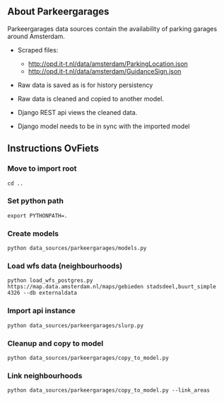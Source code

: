 ## About Parkeergarages
Parkeergarages data sources contain the availability of parking garages around Amsterdam.
- Scraped files:  
    - http://opd.it-t.nl/data/amsterdam/ParkingLocation.json
    - http://opd.it-t.nl/data/amsterdam/GuidanceSign.json

- Raw data is saved as is for history persistency
- Raw data is cleaned and copied to another model.
- Django REST api views the cleaned data.
- Django model needs to be in sync with the imported model

## Instructions OvFiets

### Move to import root
```
cd ..
```
### Set python path

```
export PYTHONPATH=.
```

### Create models

```
python data_sources/parkeergarages/models.py
```


### Load wfs data (neighbourhoods)

```
python load_wfs_postgres.py https://map.data.amsterdam.nl/maps/gebieden stadsdeel,buurt_simple 4326 --db externaldata
```

### Import api instance
```
python data_sources/parkeergarages/slurp.py
```

### Cleanup and copy to model
```
python data_sources/parkeergarages/copy_to_model.py
```

### Link neighbourhoods
```
python data_sources/parkeergarages/copy_to_model.py --link_areas
```